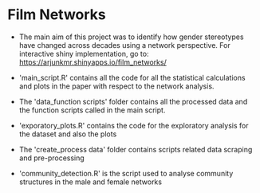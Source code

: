# Film Networks

- The main aim of this project was to identify how gender stereotypes have changed across decades using a network perspective. For interactive shiny implementation, go to: https://arjunkmr.shinyapps.io/film_networks/

- 'main_script.R' contains all the code for all the statistical calculations and plots in the paper with respect to the network analysis. 

- The 'data_function scripts' folder contains all the processed data and the function scripts called in the main script.

- 'exporatory_plots.R' contains the code for the exploratory analysis for the dataset and also the plots

- The 'create_process data' folder contains scripts related data scraping and pre-processing

- 'community_detection.R' is the script used to analyse community structures in the male and female networks


